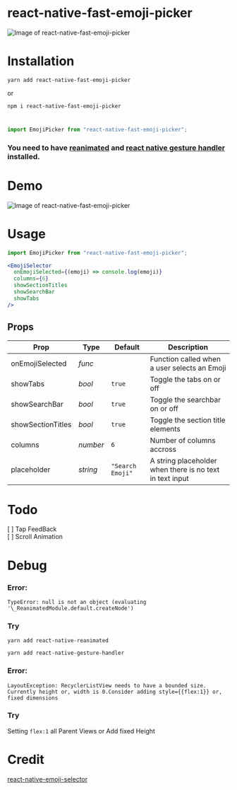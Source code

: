 # react-native-fast-emoji-picker

![Image of react-native-fast-emoji-picker](./accets/1.png)

# Installation

```
yarn add react-native-fast-emoji-picker
```

or

```
npm i react-native-fast-emoji-picker
```

#

```javascript
import EmojiPicker from "react-native-fast-emoji-picker";
```

### You need to have [reanimated](https://github.com/software-mansion/react-native-reanimated) and [react native gesture handler](https://github.com/software-mansion/react-native-gesture-handler) installed.

# Demo

![Image of react-native-fast-emoji-picker](./accets/2.gif)

# Usage

```javascript
import EmojiPicker from "react-native-fast-emoji-picker";
```

```jsx
<EmojiSelector
  onEmojiSelected={(emoji) => console.log(emoji)}
  columns={6}
  showSectionTitles
  showSearchBar
  showTabs
/>
```

## Props

| Prop              | Type     | Default          | Description                                              |
| ----------------- | -------- | ---------------- | -------------------------------------------------------- |
| onEmojiSelected   | _func_   |                  | Function called when a user selects an Emoji             |  |
| showTabs          | _bool_   | `true`           | Toggle the tabs on or off                                |
| showSearchBar     | _bool_   | `true`           | Toggle the searchbar on or off                           |
| showSectionTitles | _bool_   | `true`           | Toggle the section title elements                        |  |
| columns           | _number_ | `6`              | Number of columns accross                                |
| placeholder       | _string_ | `"Search Emoji"` | A string placeholder when there is no text in text input |

# Todo

[ ] Tap FeedBack <br/>
[ ] Scroll Animation

# Debug

### Error:

`TypeError: null is not an object (evaluating '\_ReanimatedModule.default.createNode')`

### Try

```
yarn add react-native-reanimated
```

```
yarn add react-native-gesture-handler
```

### Error:

`LayoutException: RecyclerListView needs to have a bounded size. Currently height or, width is 0.Consider adding style={{flex:1}} or, fixed dimensions`

### Try

Setting `flex:1` all Parent Views or Add fixed Height

# Credit

[react-native-emoji-selector](https://github.com/arronhunt/react-native-emoji-selector)
